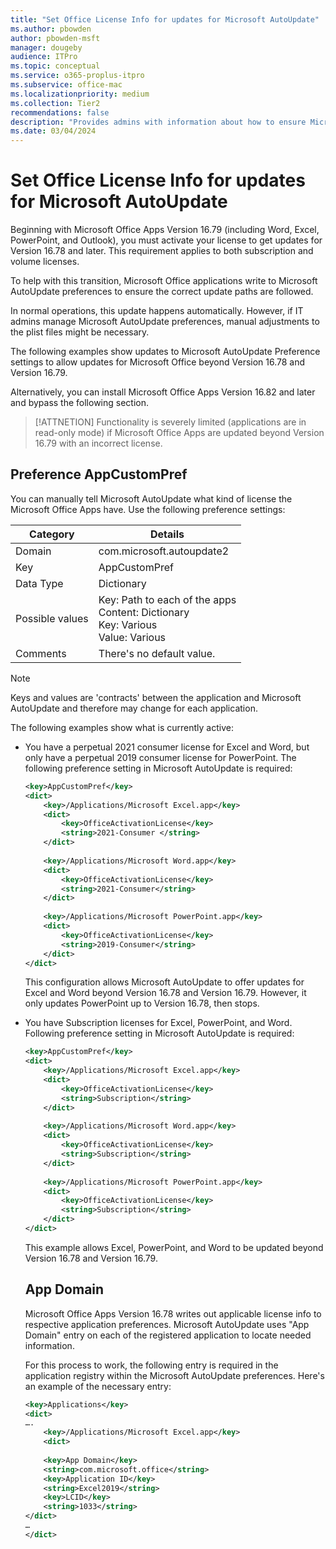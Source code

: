 ```yaml
---
title: "Set Office License Info for updates for Microsoft AutoUpdate"
ms.author: pbowden
author: pbowden-msft
manager: dougeby
audience: ITPro
ms.topic: conceptual
ms.service: o365-proplus-itpro
ms.subservice: office-mac
ms.localizationpriority: medium
ms.collection: Tier2
recommendations: false
description: "Provides admins with information about how to ensure Microsoft Office Apps (Version 16.79 and later) receive updates by activating licenses and adjusting Microsoft AutoUpdate preferences for both subscription and volume licenses."
ms.date: 03/04/2024
---
```


# Set Office License Info for updates for Microsoft AutoUpdate

Beginning with Microsoft Office Apps Version 16.79 (including Word, Excel, PowerPoint, and Outlook), you must activate your license to get updates for Version 16.78 and later. This requirement applies to both subscription and volume licenses.

To help with this transition, Microsoft Office applications write to Microsoft AutoUpdate preferences to ensure the correct update paths are followed.

In normal operations, this update happens automatically. However, if IT admins manage Microsoft AutoUpdate preferences, manual adjustments to the plist files might be necessary.

The following examples show updates to Microsoft AutoUpdate Preference settings to allow updates for Microsoft Office beyond Version 16.78 and Version 16.79.

Alternatively, you can install Microsoft Office Apps Version 16.82 and later and bypass the following section.

> [!ATTNETION]
> Functionality is severely limited (applications are in read-only mode) if Microsoft Office Apps are updated beyond Version 16.79 with an incorrect license.

## Preference AppCustomPref

You can manually tell Microsoft AutoUpdate what kind of license the Microsoft Office Apps have. Use the following preference settings:

| Category   | Details                                                                                   |
|------------|-------------------------------------------------------------------------------------------|
| Domain     | com.microsoft.autoupdate2                                                                |
| Key        | AppCustomPref                                                                             |
| Data Type  | Dictionary                                                                                |
| Possible values | Key: Path to each of the apps <br/> Content: Dictionary <br/> Key: Various <br/> Value: Various|
| Comments   | There's no default value.                                                                |

> [!NOTE]
> Keys and values are 'contracts' between the application and Microsoft AutoUpdate and therefore may change for each application. 

The following examples show what is currently active:
<ul>
<li>You have a perpetual 2021 consumer license for Excel and Word, but only have a perpetual 2019 consumer license for PowerPoint. The following preference setting in Microsoft AutoUpdate is required: 

```xml
<key>AppCustomPref</key> 
<dict>
    <key>/Applications/Microsoft Excel.app</key> 
    <dict> 
    	<key>OfficeActivationLicense</key> 
    	<string>2021-Consumer </string> 
    </dict> 
    
    <key>/Applications/Microsoft Word.app</key> 
    <dict> 
    	<key>OfficeActivationLicense</key> 
    	<string>2021-Consumer</string> 
    </dict> 
    
    <key>/Applications/Microsoft PowerPoint.app</key> 
    <dict> 
    	<key>OfficeActivationLicense</key> 
    	<string>2019-Consumer</string> 
    </dict> 
</dict> 
```

This configuration allows Microsoft AutoUpdate to offer updates for Excel and Word beyond Version 16.78 and Version 16.79. However, it only updates PowerPoint up to Version 16.78, then stops.</li>

<li>You have Subscription licenses for Excel, PowerPoint, and Word. Following preference setting in Microsoft AutoUpdate is required: 

```xml
<key>AppCustomPref</key> 
<dict>
    <key>/Applications/Microsoft Excel.app</key> 
    <dict> 
    	<key>OfficeActivationLicense</key> 
    	<string>Subscription</string> 
    </dict> 
    
    <key>/Applications/Microsoft Word.app</key> 
    <dict> 
    	<key>OfficeActivationLicense</key> 
    	<string>Subscription</string> 
    </dict> 
    
    <key>/Applications/Microsoft PowerPoint.app</key> 
    <dict> 
    	<key>OfficeActivationLicense</key> 
    	<string>Subscription</string> 
    </dict>
</dict>
```
This example allows Excel, PowerPoint, and Word to be updated beyond Version 16.78 and Version 16.79.</li>

## App Domain

Microsoft Office Apps Version 16.78 writes out applicable license info to respective application preferences. Microsoft AutoUpdate uses "App Domain" entry on each of the registered application to locate needed information. 

For this process to work, the following entry is required in the application registry within the Microsoft AutoUpdate preferences. Here's an example of the necessary entry:

```xml
<key>Applications</key> 
<dict>  
…. 
    <key>/Applications/Microsoft Excel.app</key> 
    <dict> 
    
    <key>App Domain</key> 
    <string>com.microsoft.office</string> 
    <key>Application ID</key> 
    <string>Excel2019</string> 
    <key>LCID</key> 
    <string>1033</string> 
</dict> 
… 
</dict> 
```